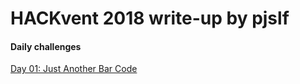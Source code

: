 # HACKvent 2018 write-up by pjslf

#### Daily challenges

[Day 01: Just Another Bar Code](challenges/day01/README.md)  

